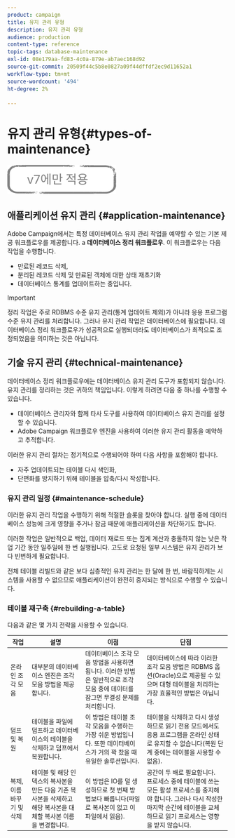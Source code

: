 ```yaml
---
product: campaign
title: 유지 관리 유형
description: 유지 관리 유형
audience: production
content-type: reference
topic-tags: database-maintenance
exl-id: 08e179aa-fd83-4c0a-879e-ab7aec168d92
source-git-commit: 20509f44c5b8e0827a09f44dffdf2ec9d11652a1
workflow-type: tm+mt
source-wordcount: '494'
ht-degree: 2%

---
```


# 유지 관리 유형{#types-of-maintenance}

![](../../assets/v7-only.svg)

## 애플리케이션 유지 관리 {#application-maintenance}

Adobe Campaign에서는 특정 데이터베이스 유지 관리 작업을 예약할 수 있는 기본 제공 워크플로우를 제공합니다. a **데이터베이스 정리 워크플로우**. 이 워크플로우는 다음 작업을 수행합니다.

* 만료된 레코드 삭제,
* 분리된 레코드 삭제 및 만료된 객체에 대한 상태 재초기화
* 데이터베이스 통계를 업데이트하는 중입니다.

>[!IMPORTANT]
>
>정리 작업은 주로 RDBMS 수준 유지 관리(통계 업데이트 제외)가 아니라 응용 프로그램 수준 유지 관리를 처리합니다. 그러나 유지 관리 작업은 데이터베이스에 필요합니다. 데이터베이스 정리 워크플로우가 성공적으로 실행되더라도 데이터베이스가 최적으로 조정되었음을 의미하는 것은 아닙니다.

## 기술 유지 관리 {#technical-maintenance}

데이터베이스 정리 워크플로우에는 데이터베이스 유지 관리 도구가 포함되지 않습니다. 유지 관리를 정리하는 것은 귀하의 책임입니다. 이렇게 하려면 다음 중 하나를 수행할 수 있습니다.

* 데이터베이스 관리자와 함께 타사 도구를 사용하여 데이터베이스 유지 관리를 설정할 수 있습니다.
* Adobe Campaign 워크플로우 엔진을 사용하여 이러한 유지 관리 활동을 예약하고 추적합니다.

이러한 유지 관리 절차는 정기적으로 수행되어야 하며 다음 사항을 포함해야 합니다.

* 자주 업데이트되는 테이블 다시 색인화,
* 단편화를 방지하기 위해 테이블을 압축/다시 작성합니다.

### 유지 관리 일정 {#maintenance-schedule}

이러한 유지 관리 작업을 수행하기 위해 적절한 슬롯을 찾아야 합니다. 실행 중에 데이터베이스 성능에 크게 영향을 주거나 잠금 때문에 애플리케이션을 차단하기도 합니다.

이러한 작업은 일반적으로 백업, 데이터 재로드 또는 집계 계산과 충돌하지 않는 낮은 작업 기간 동안 일주일에 한 번 실행됩니다. 고도로 요청된 일부 시스템은 유지 관리가 보다 빈번하게 필요합니다.

전체 테이블 리빌드와 같은 보다 심층적인 유지 관리는 한 달에 한 번, 바람직하게는 시스템을 사용할 수 없으므로 애플리케이션이 완전히 중지되는 방식으로 수행할 수 있습니다.

### 테이블 재구축 {#rebuilding-a-table}

다음과 같은 몇 가지 전략을 사용할 수 있습니다.

<table> 
 <thead> 
  <tr> 
   <th> 작업 </th> 
   <th> 설명 </th> 
   <th> 이점 </th> 
   <th> 단점 </th> 
  </tr> 
 </thead> 
 <tbody> 
  <tr> 
   <td> 온라인 조각 모음<br /> </td> 
   <td> 대부분의 데이터베이스 엔진은 조각 모음 방법을 제공합니다.<br /> </td> 
   <td> 데이터베이스 조각 모음 방법을 사용하면 됩니다. 이러한 방법은 일반적으로 조각 모음 중에 데이터를 잠그면 무결성 문제를 처리합니다.<br /> </td> 
   <td> 데이터베이스에 따라 이러한 조각 모음 방법은 RDBMS 옵션(Oracle)으로 제공될 수 있으며 대형 테이블을 처리하는 가장 효율적인 방법은 아닙니다.<br /> </td> 
  </tr> 
  <tr> 
   <td> 덤프 및 복원<br /> </td> 
   <td> 테이블을 파일에 덤프하고 데이터베이스의 테이블을 삭제하고 덤프에서 복원합니다.<br /> </td> 
   <td> 이 방법은 테이블 조각 모음을 수행하는 가장 쉬운 방법입니다. 또한 데이터베이스가 거의 꽉 찼을 때 유일한 솔루션입니다.<br /> </td> 
   <td> 테이블을 삭제하고 다시 생성하므로 읽기 전용 모드에서도 응용 프로그램을 온라인 상태로 유지할 수 없습니다(복원 단계 중에는 테이블을 사용할 수 없음).<br /> </td> 
  </tr> 
  <tr> 
   <td> 복제, 이름 바꾸기 및 삭제<br /> </td> 
   <td> 테이블 및 해당 인덱스의 복사본을 만든 다음 기존 복사본을 삭제하고 해당 복사본을 대체할 복사본 이름을 변경합니다.<br /> </td> 
   <td> 이 방법은 IO를 덜 생성하므로 첫 번째 방법보다 빠릅니다(파일로 복사본이 없고 이 파일에서 읽음).<br /> </td> 
   <td> 공간이 두 배로 필요합니다.<br /> 프로세스 중에 테이블에 쓰는 모든 활성 프로세스를 중지해야 합니다. 그러나 다시 작성한 마지막 순간에 테이블을 교체하므로 읽기 프로세스는 영향을 받지 않습니다. <br /> </td> 
  </tr> 
 </tbody> 
</table>
